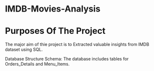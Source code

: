 # IMDB-Movies-Analysis

# Purposes Of The Project
The major aim of thie project is to Extracted valuable insights from IMDB dataset using SQL.

Database Structure Schema: The database includes tables for Orders_Details and Menu_Items.



